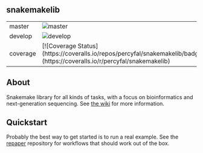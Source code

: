 ## snakemakelib ##

<table>
<tr>
<td>master</td>	
<td><img src="https://travis-ci.org/percyfal/snakemakelib.svg?branch=master" alt="master" /></td>
</tr>
<tr>
<td>develop</td>
<td><img src="https://travis-ci.org/percyfal/snakemakelib.svg?branch=develop" alt="develop" /></td>
</tr>
<tr>
<td>coverage</td>
<td>[![Coverage Status](https://coveralls.io/repos/percyfal/snakemakelib/badge.svg)](https://coveralls.io/r/percyfal/snakemakelib)</td>
</tr>
</table>


## About ##

Snakemake library for all kinds of tasks, with a focus on
bioinformatics and next-generation sequencing. See
[the wiki](https://github.com/percyfal/snakemakelib/wiki) for more
information.

## Quickstart ##

Probably the best way to get started is to run a real example. See the
[repaper](<https://github.com/percyfal/repaper>) repository for
workflows that should work out of the box.
